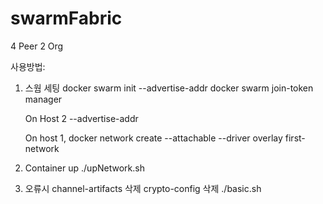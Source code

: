 # swarmFabric

4 Peer 2 Org

사용방법: 

1. 스웜 세팅
     docker swarm init --advertise-addr <host-1 ip address>
     docker swarm join-token manager
     
     On Host 2
     <output from join-token manager> --advertise-addr <host n ip>
      
     On host 1,
     docker network create --attachable --driver overlay first-network

2. Container up 
     ./upNetwork.sh

3. 오류시 
     channel-artifacts 삭제
     crypto-config 삭제 
     ./basic.sh
